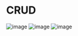 # CRUD
![image](https://github.com/user-attachments/assets/60765783-0a84-4b5e-a965-81d13c47636c)
![image](https://github.com/user-attachments/assets/7f169c5f-39c0-4f54-a2c5-b8c14a7ec064)
![image](https://github.com/user-attachments/assets/ad008ab7-d601-471d-a6cb-4a446211f3e3)




